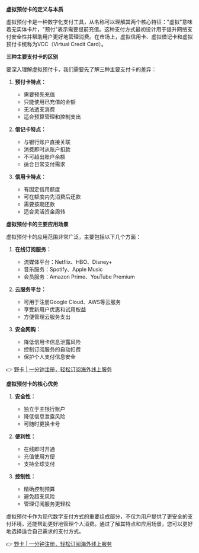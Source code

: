 **虚拟预付卡的定义与本质**

虚拟预付卡是一种数字化支付工具，从名称可以理解其两个核心特征："虚拟"意味着无实体卡片，"预付"表示需要提前充值。这种支付方式最初设计用于提升网络支付安全性并帮助用户更好地管理消费。在市场上，虚拟信用卡、虚拟借记卡和虚拟预付卡统称为VCC（Virtual Credit Card）。

**三种主要支付卡的区别**

要深入理解虚拟预付卡，我们需要先了解三种主要支付卡的差异：

1. **预付卡特点：**
   - 需要预先充值
   - 只能使用已充值的金额
   - 无法透支消费
   - 适合预算管理和控制支出

2. **借记卡特点：**
   - 与银行账户直接关联
   - 消费即时从账户扣款
   - 不可超出账户余额
   - 适合日常支付需求

3. **信用卡特点：**
   - 有固定信用额度
   - 可在额度内先消费后还款
   - 需要按期还款
   - 适合灵活资金周转

**虚拟预付卡的主要应用场景**

虚拟预付卡的应用范围非常广泛，主要包括以下几个方面：

1. **在线订阅服务：**
   - 流媒体平台：Netflix、HBO、Disney+
   - 音乐服务：Spotify、Apple Music
   - 会员服务：Amazon Prime、YouTube Premium

2. **云服务平台：**
   - 可用于注册Google Cloud、AWS等云服务
   - 享受新用户优惠和试用权益
   - 方便管理云服务支出

3. **安全网购：**
   - 降低信用卡信息泄露风险
   - 控制订阅服务的自动扣费
   - 保护个人支付信息安全

👉 [野卡 | 一分钟注册，轻松订阅海外线上服务](https://bit.ly/bewildcard)

**虚拟预付卡的核心优势**

1. **安全性：**
   - 独立于主银行账户
   - 降低信息泄露风险
   - 可随时更换卡号

2. **便利性：**
   - 在线即时开通
   - 充值使用方便
   - 支持全球支付

3. **控制性：**
   - 精确控制预算
   - 避免超支风险
   - 管理订阅服务更轻松

虚拟预付卡作为现代数字支付方式的重要组成部分，不仅为用户提供了更安全的支付环境，还能帮助更好地管理个人消费。通过了解其特点和应用场景，您可以更好地选择适合自己需求的支付方式。

👉 [野卡 | 一分钟注册，轻松订阅海外线上服务](https://bit.ly/bewildcard)
